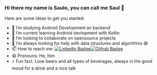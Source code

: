 ### Hi there my name is Saulo, you can call me Saul 👋



Here are some ideas to get you started:

- 🔭 I’m studying Android Development an backend
- 🌱 I’m current learning Android devlopment with Kotlin
- 👯 I’m looking to collaborate on opensource projects
- 🤔 I’m always looking for help with data structures and algorithms 😅
- 📫 How to reach me: [![Linkedin Badge](https://img.shields.io/badge/-LinkedIn-blue?style=flat-square&logo=Linkedin&logoColor=white&link=https://www.linkedin.com/in/sauloferreira42/)](https://www.linkedin.com/in/sauloferreira42/)[![Github Badge](https://img.shields.io/badge/-Github-000?style=flat-square&logo=Github&logoColor=white&link=https://github.com/Saul97-arch)](https://github.com/Saul97-arch)
- 😄 Pronouns: He, him
- ⚡ Fun fact: Love beers and all types of beverages, always in the good mood for a drink and a nice talk

